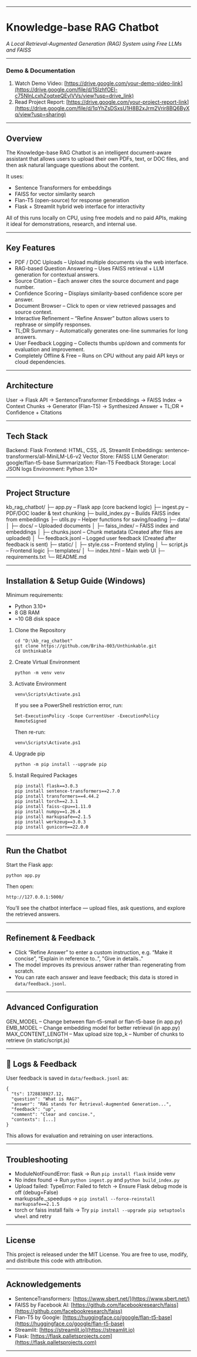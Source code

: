 
---

# Knowledge-base RAG Chatbot

*A Local Retrieval-Augmented Generation (RAG) System using Free LLMs and FAISS*

---

### Demo & Documentation

1) Watch Demo Video: [https://drive.google.com/your-demo-video-link](https://drive.google.com/file/d/1SlzhfOEl-c75NlnLcxhZoqtxeQEvlVVs/view?usp=drive_link)
2) Read Project Report: [https://drive.google.com/your-project-report-link](https://drive.google.com/file/d/1qYhZsDSxsU1H8B2xJrm2Vrir8BQ6ByXq/view?usp=sharing)

---

## Overview

The Knowledge-base RAG Chatbot is an intelligent document-aware assistant that allows users to upload their own PDFs, text, or DOC files, and then ask natural language questions about the content.

It uses:

* Sentence Transformers for embeddings
* FAISS for vector similarity search
* Flan-T5 (open-source) for response generation
* Flask + Streamlit hybrid web interface for interactivity

All of this runs locally on CPU, using free models and no paid APIs, making it ideal for demonstrations, research, and internal use.

---

## Key Features

* PDF / DOC Uploads – Upload multiple documents via the web interface.
* RAG-based Question Answering – Uses FAISS retrieval + LLM generation for contextual answers.
* Source Citation – Each answer cites the source document and page number.
* Confidence Scoring – Displays similarity-based confidence score per answer.
* Document Browser – Click to open or view retrieved passages and source context.
* Interactive Refinement – “Refine Answer” button allows users to rephrase or simplify responses.
* TL;DR Summary – Automatically generates one-line summaries for long answers.
* User Feedback Logging – Collects thumbs up/down and comments for evaluation and improvement.
* Completely Offline & Free – Runs on CPU without any paid API keys or cloud dependencies.

---

## Architecture

User → Flask API → SentenceTransformer Embeddings → FAISS Index → Context Chunks
→ Generator (Flan-T5) → Synthesized Answer + TL;DR + Confidence + Citations

---

## Tech Stack

Backend: Flask
Frontend: HTML, CSS, JS, Streamlit
Embeddings: sentence-transformers/all-MiniLM-L6-v2
Vector Store: FAISS
LLM Generator: google/flan-t5-base
Summarization: Flan-T5
Feedback Storage: Local JSON logs
Environment: Python 3.10+

---

## Project Structure

kb_rag_chatbot/
├─ app.py – Flask app (core backend logic)
├─ ingest.py – PDF/DOC loader & text chunking
├─ build_index.py – Builds FAISS index from embeddings
├─ utils.py – Helper functions for saving/loading
├─ data/
│   ├─ docs/ – Uploaded documents
│   ├─ faiss_index/ – FAISS index and embeddings
│   ├─ chunks.jsonl – Chunk metadata (Created after files are uploaded)
│   └─ feedback.jsonl – Logged user feedback (Created after feedback is sent)
├─ static/
│   ├─ style.css – Frontend styling
│   └─ script.js – Frontend logic
├─ templates/
│   └─ index.html – Main web UI
├─ requirements.txt
└─ README.md

---

## Installation & Setup Guide (Windows)

Minimum requirements:

* Python 3.10+
* 8 GB RAM
* ~10 GB disk space

1. Clone the Repository

   ```
   cd "D:\kb_rag_chatbot"
   git clone https://github.com/Briha-003/Unthinkable.git
   cd Unthinkable
   ```

2. Create Virtual Environment

   ```
   python -m venv venv
   ```

3. Activate Environment

   ```
   venv\Scripts\Activate.ps1
   ```

   If you see a PowerShell restriction error, run:

   ```
   Set-ExecutionPolicy -Scope CurrentUser -ExecutionPolicy RemoteSigned
   ```

   Then re-run:

   ```
   venv\Scripts\Activate.ps1
   ```

4. Upgrade pip

   ```
   python -m pip install --upgrade pip
   ```

5. Install Required Packages

   ```
   pip install flask==3.0.3
   pip install sentence-transformers==2.7.0
   pip install transformers==4.44.2
   pip install torch==2.3.1
   pip install faiss-cpu==1.11.0
   pip install numpy==1.26.4
   pip install markupsafe==2.1.5
   pip install werkzeug==3.0.3
   pip install gunicorn==22.0.0
   ```

---

## Run the Chatbot

Start the Flask app:

```
python app.py
```

Then open:

```
http://127.0.0.1:5000/
```

You’ll see the chatbot interface — upload files, ask questions, and explore the retrieved answers.

---

## Refinement & Feedback

* Click “Refine Answer” to enter a custom instruction, e.g. “Make it concise”, “Explain in reference to..”, "Give in details.."
* The model improves its previous answer rather than regenerating from scratch.
* You can rate each answer and leave feedback; this data is stored in `data/feedback.jsonl`.

---

## Advanced Configuration

GEN_MODEL – Change between flan-t5-small or flan-t5-base (in app.py)
EMB_MODEL – Change embedding model for better retrieval (in app.py)
MAX_CONTENT_LENGTH – Max upload size 
top_k – Number of chunks to retrieve (in static/script.js)

---

## 🧾 Logs & Feedback

User feedback is saved in `data/feedback.jsonl` as:

```
{
  "ts": 1728838927.12,
  "question": "What is RAG?",
  "answer": "RAG stands for Retrieval-Augmented Generation...",
  "feedback": "up",
  "comment": "Clear and concise.",
  "contexts": [...]
}
```

This allows for evaluation and retraining on user interactions.

---

## Troubleshooting

* ModuleNotFoundError: flask → Run `pip install flask` inside venv
* No index found → Run `python ingest.py` and `python build_index.py`
* Upload failed: TypeError: Failed to fetch → Ensure Flask debug mode is off (debug=False)
* markupsafe._speedups → `pip install --force-reinstall markupsafe==2.1.5`
* torch or faiss install fails → Try `pip install --upgrade pip setuptools wheel` and retry

---

## License

This project is released under the MIT License.
You are free to use, modify, and distribute this code with attribution.

---

## Acknowledgements

* SentenceTransformers: [https://www.sbert.net/](https://www.sbert.net/)
* FAISS by Facebook AI: [https://github.com/facebookresearch/faiss](https://github.com/facebookresearch/faiss)
* Flan-T5 by Google: [https://huggingface.co/google/flan-t5-base](https://huggingface.co/google/flan-t5-base)
* Streamlit: [https://streamlit.io](https://streamlit.io)
* Flask: [https://flask.palletsprojects.com](https://flask.palletsprojects.com)

---
